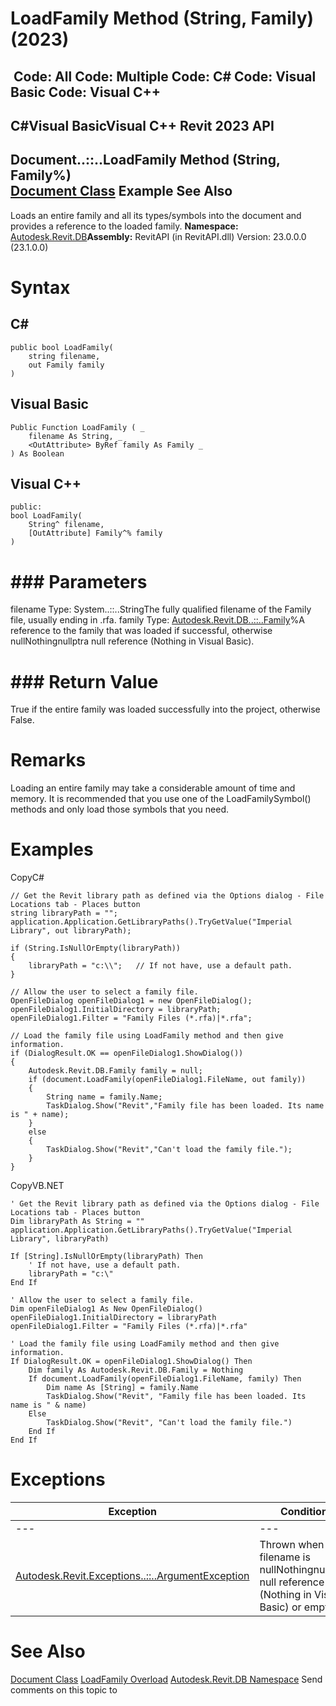# LoadFamily Method (String, Family) (2023)

﻿
 Code: All Code: Multiple Code: C# Code: Visual Basic Code: Visual C++   
---  
C#Visual BasicVisual C++
Revit 2023 API  
---  
Document..::..LoadFamily Method (String, Family%)  
[Document Class](db03274b-a107-aa32-9034-f3e0df4bb1ec.md "Document Class") Example See Also  
---  
Loads an entire family and all its types/symbols into the document and provides a reference to the loaded family.
**Namespace:** [Autodesk.Revit.DB](87546ba7-461b-c646-cbb1-2cb8f5bff8b2.md "Autodesk.Revit.DB Namespace")**Assembly:** RevitAPI (in RevitAPI.dll) Version: 23.0.0.0 (23.1.0.0)
# Syntax
C#  
---  
```text
public bool LoadFamily(
	string filename,
	out Family family
)
```
  
Visual Basic  
---  
```text
Public Function LoadFamily ( _
	filename As String, _
	<OutAttribute> ByRef family As Family _
) As Boolean
```
  
Visual C++  
---  
```text
public:
bool LoadFamily(
	String^ filename, 
	[OutAttribute] Family^% family
)
```
  
# ### Parameters
filename
    Type: System..::..StringThe fully qualified filename of the Family file, usually ending in .rfa.
family
    Type: [Autodesk.Revit.DB..::..Family](f51d019d-6ff3-692b-d1d2-b497cab564de.md "Family Class")%A reference to the family that was loaded if successful, otherwise nullNothingnullptra null reference (Nothing in Visual Basic).
# ### Return Value
True if the entire family was loaded successfully into the project, otherwise False.
# Remarks
Loading an entire family may take a considerable amount of time and memory. It is recommended that you use one of the LoadFamilySymbol() methods and only load those symbols that you need. 
# Examples
CopyC#
```text
// Get the Revit library path as defined via the Options dialog - File Locations tab - Places button
string libraryPath = "";
application.Application.GetLibraryPaths().TryGetValue("Imperial Library", out libraryPath);

if (String.IsNullOrEmpty(libraryPath))
{
    libraryPath = "c:\\";   // If not have, use a default path.
}

// Allow the user to select a family file.
OpenFileDialog openFileDialog1 = new OpenFileDialog();
openFileDialog1.InitialDirectory = libraryPath;
openFileDialog1.Filter = "Family Files (*.rfa)|*.rfa";

// Load the family file using LoadFamily method and then give information.
if (DialogResult.OK == openFileDialog1.ShowDialog())
{
    Autodesk.Revit.DB.Family family = null;
    if (document.LoadFamily(openFileDialog1.FileName, out family))
    {
        String name = family.Name;
        TaskDialog.Show("Revit","Family file has been loaded. Its name is " + name);
    }
    else
    {
        TaskDialog.Show("Revit","Can't load the family file.");
    }
}
```

CopyVB.NET
```text
' Get the Revit library path as defined via the Options dialog - File Locations tab - Places button
Dim libraryPath As String = ""
application.Application.GetLibraryPaths().TryGetValue("Imperial Library", libraryPath)

If [String].IsNullOrEmpty(libraryPath) Then
    ' If not have, use a default path.
    libraryPath = "c:\"
End If

' Allow the user to select a family file.
Dim openFileDialog1 As New OpenFileDialog()
openFileDialog1.InitialDirectory = libraryPath
openFileDialog1.Filter = "Family Files (*.rfa)|*.rfa"

' Load the family file using LoadFamily method and then give information.
If DialogResult.OK = openFileDialog1.ShowDialog() Then
    Dim family As Autodesk.Revit.DB.Family = Nothing
    If document.LoadFamily(openFileDialog1.FileName, family) Then
        Dim name As [String] = family.Name
        TaskDialog.Show("Revit", "Family file has been loaded. Its name is " & name)
    Else
        TaskDialog.Show("Revit", "Can't load the family file.")
    End If
End If
```

# Exceptions
| Exception | Condition |
| --- | --- |
| --- | --- |
| [Autodesk.Revit.Exceptions..::..ArgumentException](2e6e4206-97a8-dd4b-df5d-4269f4bb6088.md "ArgumentException Class") | Thrown when filename is nullNothingnullptra null reference (Nothing in Visual Basic) or empty. |

# See Also
[Document Class](db03274b-a107-aa32-9034-f3e0df4bb1ec.md "Document Class")
[LoadFamily Overload](2966229b-60b0-404d-5ffe-e4c4d85d2d7a.md "LoadFamily Method")
[Autodesk.Revit.DB Namespace](87546ba7-461b-c646-cbb1-2cb8f5bff8b2.md "Autodesk.Revit.DB Namespace")
Send comments on this topic to 